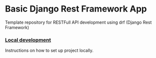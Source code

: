 # Basic Django Rest Framework App

Template repository for RESTFull API development using drf (Django Rest Framework)

### [Local development](docs/local-development.md)
Instructions on how to set up project locally.